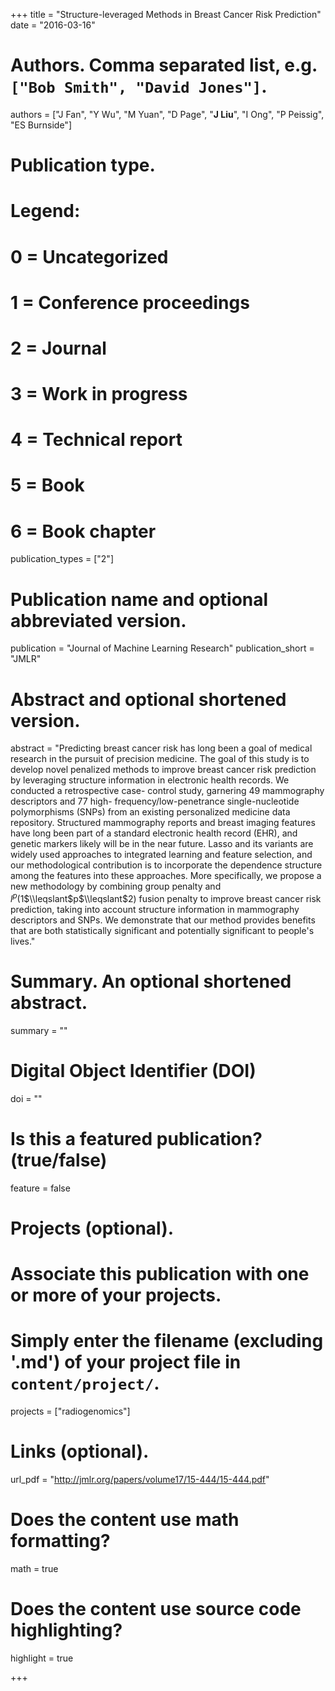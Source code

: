 +++
title = "Structure-leveraged Methods in Breast Cancer Risk Prediction"
date = "2016-03-16"

# Authors. Comma separated list, e.g. `["Bob Smith", "David Jones"]`.
authors = ["J Fan", "Y Wu", "M Yuan", "D Page", "__J Liu__", "I Ong", "P Peissig", "ES Burnside"]

# Publication type.
# Legend:
# 0 = Uncategorized
# 1 = Conference proceedings
# 2 = Journal
# 3 = Work in progress
# 4 = Technical report
# 5 = Book
# 6 = Book chapter
publication_types = ["2"]

# Publication name and optional abbreviated version.
publication = "Journal of Machine Learning Research"
publication_short = "JMLR"

# Abstract and optional shortened version.
abstract = "Predicting breast cancer risk has long been a goal of medical research in the pursuit of precision medicine. The goal of this study is to develop novel penalized methods to improve breast cancer risk prediction by leveraging structure information in electronic health records. We conducted a retrospective case- control study, garnering 49 mammography descriptors and 77 high- frequency/low-penetrance single-nucleotide polymorphisms (SNPs) from an existing personalized medicine data repository. Structured mammography reports and breast imaging features have long been part of a standard electronic health record (EHR), and genetic markers likely will be in the near future. Lasso and its variants are widely used approaches to integrated learning and feature selection, and our methodological contribution is to incorporate the dependence structure among the features into these approaches. More specifically, we propose a new methodology by combining group penalty and $l^p$(1$\\leqslant$p$\\leqslant$2) fusion penalty to improve breast cancer risk prediction, taking into account structure information in mammography descriptors and SNPs. We demonstrate that our method provides benefits that are both statistically significant and potentially significant to people's lives."

# Summary. An optional shortened abstract.
summary = ""

# Digital Object Identifier (DOI)
doi = ""

# Is this a featured publication? (true/false)
feature = false

# Projects (optional).
#   Associate this publication with one or more of your projects.
#   Simply enter the filename (excluding '.md') of your project file in `content/project/`.
projects = ["radiogenomics"]

# Links (optional).
url_pdf = "http://jmlr.org/papers/volume17/15-444/15-444.pdf"

# Does the content use math formatting?
math = true

# Does the content use source code highlighting?
highlight = true

+++

